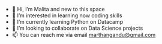 - 👋 Hi, I’m Malita and new to this space
- 👀 I’m interested in learning now coding skills
- 🌱 I’m currently learning Python on Datacamp
- 💞️ I’m looking to collaborate on Data Science projects
- 📫 You can reach me via email marthangandu@gmail.com

<!---
malitan/malitan is a ✨ special ✨ repository because its `README.md` (this file) appears on your GitHub profile.
You can click the Preview link to take a look at your changes.
--->

